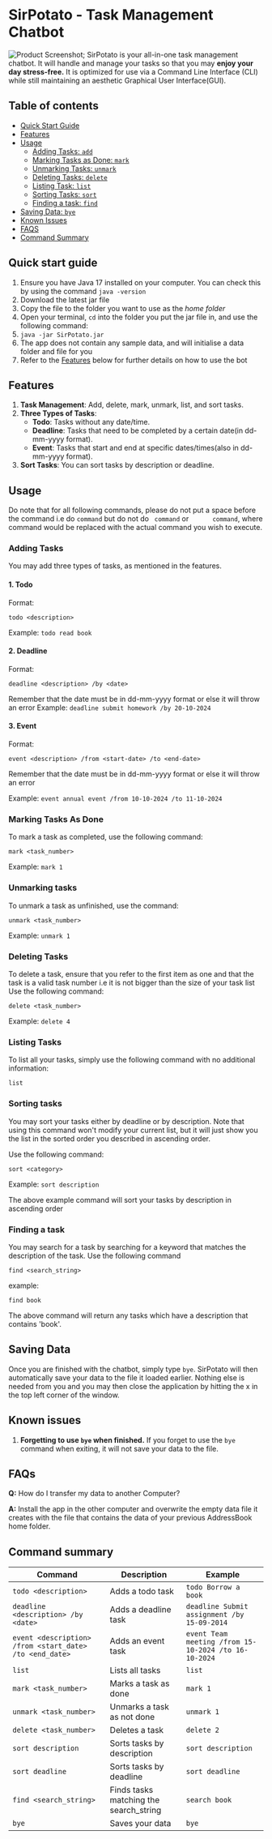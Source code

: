 # SirPotato - Task Management Chatbot

![Product Screenshot](Ui.png);
SirPotato is your all-in-one task management chatbot. It will handle and manage 
your tasks so that you may **enjoy your day stress-free.** It is optimized for use via a 
Command Line Interface (CLI) while still maintaining an aesthetic Graphical User Interface(GUI). 

## Table of contents

- [Quick Start Guide](#quick-start-guide)
- [Features](#features)
- [Usage](#usage)
  - [Adding Tasks: `add`](#adding-tasks)
  - [Marking Tasks as Done: `mark`](#marking-tasks-as-done)
  - [Unmarking Tasks: `unmark`](#unmarking-tasks)
  - [Deleting Tasks: `delete`](#deleting-tasks)
  - [Listing Task: `list`](#listing-tasks)
  - [Sorting Tasks: `sort`](#sorting-tasks)
  - [Finding a task: `find`](#finding-a-task)
- [Saving Data: `bye`](#saving-data)
- [Known Issues](#known-issues)
- [FAQS](#faqs)
- [Command Summary](#command-summary)

## Quick start guide

1. Ensure you have Java 17 installed on your computer. You can check this by using the command `java -version`
2. Download the latest jar file
3. Copy the file to the folder you want to use as the *home folder*
4. Open your terminal, `cd` into the folder you put the jar file in, and use the following command:
5. `java -jar SirPotato.jar`
6. The app does not contain any sample data, and will initialise a data folder and file for you
7. Refer to the [Features](#features) below for further details on how to use the bot


## Features 

1. **Task Management**: Add, delete, mark, unmark, list, and sort tasks.
2. **Three Types of Tasks**:
   - **Todo**: Tasks without any date/time.
   - **Deadline**: Tasks that need to be completed by a certain date(in dd-mm-yyyy format).
   - **Event**: Tasks that start and end at specific dates/times(also in dd-mm-yyyy format).
3. **Sort Tasks**: You can sort tasks by description or deadline.

## Usage 

Do note that for all following commands, please do not put a space before the command i.e do `command` but do not do ` command` or `      command`, where command would be replaced with the actual command you wish to execute.

### Adding Tasks

You may add three types of tasks, as mentioned in the features.

#### 1. **Todo**
Format:
``` 
todo <description>
```
Example:
``` todo read book ```

#### 2. **Deadline**
Format:
```
deadline <description> /by <date>
```
Remember that the date must be in dd-mm-yyyy format or else it will throw an error
Example:
```deadline submit homework /by 20-10-2024```

#### 3. **Event**
Format:
```
event <description> /from <start-date> /to <end-date>
```
Remember that the date must be in dd-mm-yyyy format or else it will throw an error

Example:
```event annual event /from 10-10-2024 /to 11-10-2024```

### Marking Tasks As Done

To mark a task as completed, use the following command:
```
mark <task_number>
```

Example:
```mark 1```

### Unmarking tasks

To unmark a task as unfinished, use the command:
```
unmark <task_number>
```

Example:
```unmark 1```

### Deleting Tasks

To delete a task, ensure that you refer to the first item as one and that the task is a valid task number
i.e it is not bigger than the size of your task list
Use the following command:
```
delete <task_number>
```
Example:
```delete 4```

### Listing Tasks

To list all your tasks, simply use the following command with no additional information:

```
list
```

### Sorting tasks

You may sort your tasks either by deadline or by description. Note that using this command won't modify your current list, but it will just show you the list in the sorted order you described in ascending order.

Use the following command:
```
sort <category>
```

Example:
```sort description```

The above example command will sort your tasks by description in ascending order

### Finding a task

You may search for a task by searching for a keyword that matches the description of the task. Use the following command

```
find <search_string>
```
example:
```
find book
```
The above command will return any tasks which have a description that contains 'book'.

## Saving Data

Once you are finished with the chatbot, simply type ```bye```. SirPotato will then automatically save your data to the file it loaded earlier. Nothing else is needed from you and you may then close the application by hitting the x in the top left corner of the window. 

## Known issues 

1. **Forgetting to use `bye` when finished.** If you forget to use the `bye` command when exiting, it will not save your data to the file.

## FAQs

**Q:** How do I transfer my data to another Computer?

**A:** Install the app in the other computer and overwrite the empty data file it creates with the file that contains the data of your previous AddressBook home folder.

## Command summary

| Command                        | Description      |Example                               |
|--------------------------------|------------------|----------------------------------------------------------|
| `todo <description>`           | Adds a todo task | `todo Borrow a book`                                      |
| `deadline <description> /by <date>`| Adds a deadline task| `deadline Submit assignment /by 15-09-2014`               |
| `event <description> /from <start_date> /to <end_date>`| Adds an event task                         | `event Team meeting /from 15-10-2024 /to 16-10-2024`      |
| `list`                             | Lists all tasks                                            | `list`                                                   |
| `mark <task_number>`               | Marks a task as done                                       | `mark 1`                                                 |
| `unmark <task_number>`             | Unmarks a task as not done                                 | `unmark 1`                                               |
| `delete <task_number>`             | Deletes a task                                             | `delete 2`                                               |
| `sort description`                 | Sorts tasks by description                                 | `sort description`                                       |
| `sort deadline`                    | Sorts tasks by deadline                                    | `sort deadline` 
| `find <search_string>`       |  Finds tasks matching the search_string | `search book`
| `bye` | Saves your data | `bye`




